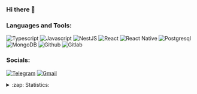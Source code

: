 ### Hi there 👋

### Languages and Tools:
![Typescript](https://img.shields.io/badge/-Typescript-white?style=for-the-badge&logo=typescript)
![Javascript](https://img.shields.io/badge/-Javascript-white?style=for-the-badge&logo=Javascript)
![NestJS](https://img.shields.io/badge/-NestJS-white?style=for-the-badge&logo=NestJS&logoColor=red)
![React](https://img.shields.io/badge/-React-white?style=for-the-badge&logo=React&logoColor=47C5FB)
![React Native](https://img.shields.io/badge/-React_Native-white?style=for-the-badge&logo=React&logoColor=47C5FB)
![Postgresql](https://img.shields.io/badge/-Postgresql-white?style=for-the-badge&logo=Postgresql&logoColor=blue)
![MongoDB](https://img.shields.io/badge/-MongoDB-white?style=for-the-badge&logo=mongodb)
![Github](https://img.shields.io/badge/-Github-white?style=for-the-badge&logo=github&logoColor=black)
![Gitlab](https://img.shields.io/badge/-Gitlab-white?style=for-the-badge&logo=gitlab&logoColor=black)

### Socials:
[![Telegram](https://img.shields.io/badge/-Telegram-white?style=for-the-badge&logo=telegram&logoColor=27A0D9)](https://t.me/artm_gzhv)
[![Gmail](https://img.shields.io/badge/-Gmail-white?style=for-the-badge&logo=Gmail&logoColor=FF0000)](mailto:artem.guzhovevg@gmail.com)

<details>
  <summary>:zap: Statistics:</summary>
   <img align="left" alt="codeSTACKr's GitHub Stats" src="https://github-readme-stats.vercel.app/api?username=ArtemGuzhov&count_private=true&show_icons=true&theme=buefy" />
</details>

<!--
**ArtemGuzhov/ArtemGuzhov** is a ✨ _special_ ✨ repository because its `README.md` (this file) appears on your GitHub profile.

Here are some ideas to get you started:

- 🔭 I’m currently working on ...
- 🌱 I’m currently learning ...
- 👯 I’m looking to collaborate on ...
- 🤔 I’m looking for help with ...
- 💬 Ask me about ...
- 📫 How to reach me: ...
- 😄 Pronouns: ...
- ⚡ Fun fact: ...
-->

